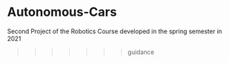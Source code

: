 # Autonomous-Cars
Second Project of the Robotics Course developed in the spring semester in 2021
>>>>>>> guidance
